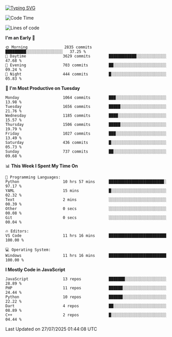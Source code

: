 [![Typing SVG](https://readme-typing-svg.demolab.com?font=Fira+Code&pause=1000&color=F7F7F7&random=false&width=435&lines=Hi+%F0%9F%91%8B%2C+I'm+Rafiu+Sidqi;Junior+Backend+Developer)](https://git.io/typing-svg)
<!--START_SECTION:waka-->
![Code Time](http://img.shields.io/badge/Code%20Time-825%20hrs%2014%20mins-blue)

![Lines of code](https://img.shields.io/badge/From%20Hello%20World%20I%27ve%20Written-2.5%20million%20lines%20of%20code-blue)

**I'm an Early 🐤** 

```text
🌞 Morning                2835 commits        █████████░░░░░░░░░░░░░░░░   37.25 % 
🌆 Daytime                3629 commits        ████████████░░░░░░░░░░░░░   47.68 % 
🌃 Evening                703 commits         ██░░░░░░░░░░░░░░░░░░░░░░░   09.24 % 
🌙 Night                  444 commits         █░░░░░░░░░░░░░░░░░░░░░░░░   05.83 % 
```
📅 **I'm Most Productive on Tuesday** 

```text
Monday                   1064 commits        ███░░░░░░░░░░░░░░░░░░░░░░   13.98 % 
Tuesday                  1656 commits        █████░░░░░░░░░░░░░░░░░░░░   21.76 % 
Wednesday                1185 commits        ████░░░░░░░░░░░░░░░░░░░░░   15.57 % 
Thursday                 1506 commits        █████░░░░░░░░░░░░░░░░░░░░   19.79 % 
Friday                   1027 commits        ███░░░░░░░░░░░░░░░░░░░░░░   13.49 % 
Saturday                 436 commits         █░░░░░░░░░░░░░░░░░░░░░░░░   05.73 % 
Sunday                   737 commits         ██░░░░░░░░░░░░░░░░░░░░░░░   09.68 % 
```


📊 **This Week I Spent My Time On** 

```text
💬 Programming Languages: 
Python                   10 hrs 57 mins      ████████████████████████░   97.17 % 
YAML                     15 mins             █░░░░░░░░░░░░░░░░░░░░░░░░   02.32 % 
Text                     2 mins              ░░░░░░░░░░░░░░░░░░░░░░░░░   00.39 % 
Other                    0 secs              ░░░░░░░░░░░░░░░░░░░░░░░░░   00.08 % 
Git                      0 secs              ░░░░░░░░░░░░░░░░░░░░░░░░░   00.04 % 

🔥 Editors: 
VS Code                  11 hrs 16 mins      █████████████████████████   100.00 % 

💻 Operating System: 
Windows                  11 hrs 16 mins      █████████████████████████   100.00 % 
```

**I Mostly Code in JavaScript** 

```text
JavaScript               13 repos            ███████░░░░░░░░░░░░░░░░░░   28.89 % 
PHP                      11 repos            ██████░░░░░░░░░░░░░░░░░░░   24.44 % 
Python                   10 repos            ██████░░░░░░░░░░░░░░░░░░░   22.22 % 
Dart                     4 repos             ██░░░░░░░░░░░░░░░░░░░░░░░   08.89 % 
C++                      2 repos             █░░░░░░░░░░░░░░░░░░░░░░░░   04.44 % 
```




 Last Updated on 27/07/2025 01:44:08 UTC
<!--END_SECTION:waka-->
